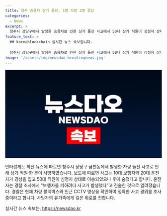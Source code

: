```yaml
---
title: 청주 승용차 상가 돌진, 1명 사망 2명 경상
categories:
  - News
excerpt: >
  청주시 상당구에서 발생한 승용차로 인한 상가 돌진 사고에서 50대 상가 직원이 심정지 상태로 병원으로 옮겨졌으나 숨졌습니다. 10대 보행자와 20대 운전자는 경상을 입었고, 운전자는 사고를 피하기 위해 돌진한 것으로 진술했습니다. 경찰은 블랙박스와 CCTV 자료를 확인 중이며, 사고 경위를 조사 중입니다.
feature_text: >
  ## koreablockchain 실시간 뉴스 속보입니다.

  청주시 상당구에서 발생한 승용차로 인한 상가 돌진 사고에서 50대 상가 직원이 심정지 상태로 병원으로 옮겨졌으나 숨졌습니다. 10대 보행자와 20대 운전자는 경상을 입었고, 운전자는 사고를 피하기 위해 돌진한 것으로 진술했습니다. 경찰은 블랙박스와 CCTV 자료를 확인 중이며, 사고 경위를 조사 중입니다.
image: '/assets/img/newsdao_breakingnews.jpg'
---
```


<p><img src="/assets/img/newsdao_breakingnews.jpg" alt="koreablockchain 속보" /></p>

<p>안타깝게도 최신 뉴스에 따르면 청주시 상당구 금천동에서 발생한 차량 돌진 사고로 인해 상가 직원 한 분이 사망하였습니다. 보도에 따르면 사고는 10대 보행자와 20대 운전자가 경상을 입고 50대 직원이 심정지 상태로 이송되었으나 후에 숨졌다고 합니다. 운전자는 경찰 조사에서 "보행자를 피하려다 사고가 발생했다"고 진술한 것으로 알려졌습니다. 경찰은 현재 차량 블랙박스와 인근 CCTV 영상을 확인하여 정확한 사고 경위를 조사 중이라고 합니다. 사망자의 유가족에게 깊은 위로를 전합니다.</p>
실시간 뉴스 속보는, <a href="https://newsdao.kr" rel="dofollow">https://newsdao.kr</a>


